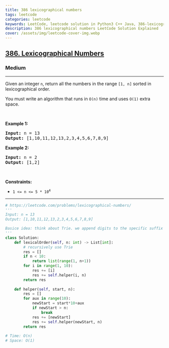 ```yaml
---
title: 386 lexicographical numbers
tags: leetcode
categories: leetcode
keywords: LeetCode, leetcode solution in Python3 C++ Java, 386-lexicographical-numbers solution
description: 386 lexicographical numbers LeetCode Solution Explained
cover: /assets/img/leetcode-cover-img.webp
---
```





<h2><a href="https://leetcode.com/problems/lexicographical-numbers/">386. Lexicographical Numbers</a></h2><h3>Medium</h3><hr><div><p>Given an integer <code>n</code>, return all the numbers in the range <code>[1, n]</code> sorted in lexicographical order.</p>

<p>You must write an algorithm that runs in&nbsp;<code>O(n)</code>&nbsp;time and uses <code>O(1)</code> extra space.&nbsp;</p>

<p>&nbsp;</p>
<p><strong>Example 1:</strong></p>
<pre><strong>Input:</strong> n = 13
<strong>Output:</strong> [1,10,11,12,13,2,3,4,5,6,7,8,9]
</pre><p><strong>Example 2:</strong></p>
<pre><strong>Input:</strong> n = 2
<strong>Output:</strong> [1,2]
</pre>
<p>&nbsp;</p>
<p><strong>Constraints:</strong></p>

<ul>
	<li><code>1 &lt;= n &lt;= 5 * 10<sup>4</sup></code></li>
</ul>
</div>

---




```python
# https://leetcode.com/problems/lexicographical-numbers/
''' 
Input: n = 13
Output: [1,10,11,12,13,2,3,4,5,6,7,8,9]

Basice idea: think about Trie. we append digits to the specific suffix until we reach the target number.
'''
class Solution:
    def lexicalOrder(self, n: int) -> List[int]:
        # recursively use Trie
        res = []
        if n < 10:
            return list(range(1, n+1))
        for i in range(1, 10):
            res += [i]
            res += self.helper(i, n)
        return res
    
    def helper(self, start, n):
        res = []
        for aux in range(10):
            newStart = start*10+aux
            if newStart > n:
                break
            res += [newStart]
            res += self.helper(newStart, n)
        return res
    
# Time: O(n)
# Space: O(1)
```

